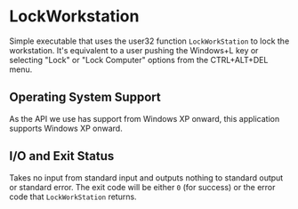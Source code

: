# LockWorkstation
Simple executable that uses the user32 function `LockWorkStation` to lock the workstation. It's equivalent to a user pushing the Windows+L key or selecting "Lock" or "Lock Computer" options from the CTRL+ALT+DEL menu.

## Operating System Support

As the API we use has support from Windows XP onward, this application supports Windows XP onward.

## I/O and Exit Status

Takes no input from standard input and outputs nothing to standard output or standard error. The exit code will be either `0` (for success) or the error code that `LockWorkStation` returns.
